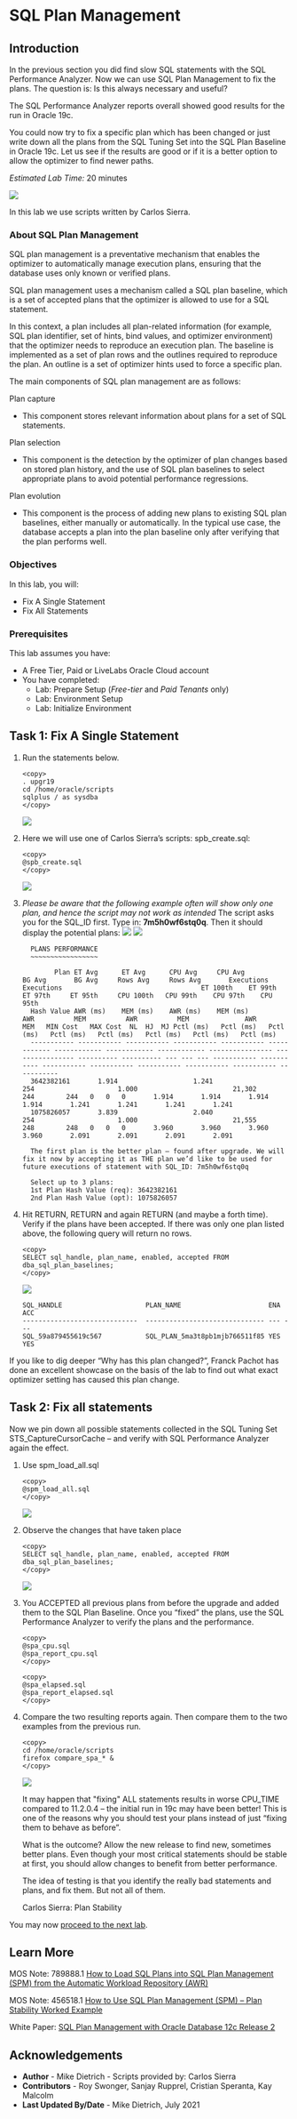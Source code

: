 # SQL Plan Management

## Introduction

In the previous section you did find slow SQL statements with the SQL Performance Analyzer. Now we can use SQL Plan Management to fix the plans. The question is: Is this always necessary and useful?

The SQL Performance Analyzer reports overall showed good results for the run in Oracle 19c.

You could now try to fix a specific plan which has been changed or just write down all the plans from the SQL Tuning Set into the SQL Plan Baseline in Oracle 19c. Let us see if the results are good or if it is a better option to allow the optimizer to find newer paths.

*Estimated Lab Time:* 20 minutes

![](./images/performance_prescription_05.png " ")

In this lab we use scripts written by Carlos Sierra.

### About SQL Plan Management

SQL plan management is a preventative mechanism that enables the optimizer to automatically manage execution plans, ensuring that the database uses only known or verified plans.

SQL plan management uses a mechanism called a SQL plan baseline, which is a set of accepted plans that the optimizer is allowed to use for a SQL statement.

In this context, a plan includes all plan-related information (for example, SQL plan identifier, set of hints, bind values, and optimizer environment) that the optimizer needs to reproduce an execution plan. The baseline is implemented as a set of plan rows and the outlines required to reproduce the plan. An outline is a set of optimizer hints used to force a specific plan.

The main components of SQL plan management are as follows:

Plan capture
- This component stores relevant information about plans for a set of SQL statements.

Plan selection
- This component is the detection by the optimizer of plan changes based on stored plan history, and the use of SQL plan baselines to select appropriate plans to avoid potential performance regressions.

Plan evolution
- This component is the process of adding new plans to existing SQL plan baselines, either manually or automatically. In the typical use case, the database accepts a plan into the plan baseline only after verifying that the plan performs well.


### Objectives

In this lab, you will:
* Fix A Single Statement
* Fix All Statements

### Prerequisites
This lab assumes you have:
- A Free Tier, Paid or LiveLabs Oracle Cloud account
- You have completed:
    - Lab: Prepare Setup (*Free-tier* and *Paid Tenants* only)
    - Lab: Environment Setup
    - Lab: Initialize Environment

## Task 1: Fix A Single Statement

1. Run the statements below.
      ```
      <copy>
      . upgr19
      cd /home/oracle/scripts
      sqlplus / as sysdba
      </copy>
      ```
      ![](./images/fix_a_1.png " ")

2. Here we will use one of Carlos Sierra’s scripts: spb_create.sql:

      ```
      <copy>
      @spb_create.sql
      </copy>
      ```
      ![](./images/fix_a_2.png " ")

3. *Please be aware that the following example often will show only one plan, and hence the script may not work as intended*
   The script asks you for the SQL_ID first.  Type in: **7m5h0wf6stq0q**.  Then it should display the potential plans:
      ![](./images/fix_a_3.png " ")
      ![](./images/fix_a_4.png " ")

    ```
      PLANS PERFORMANCE
      ~~~~~~~~~~~~~~~~~

            Plan ET Avg      ET Avg      CPU Avg     CPU Avg           BG Avg       BG Avg     Rows Avg     Rows Avg       Executions       Executions                                   ET 100th    ET 99th     ET 97th     ET 95th     CPU 100th   CPU 99th    CPU 97th    CPU 95th
      Hash Value AWR (ms)    MEM (ms)    AWR (ms)    MEM (ms)             AWR          MEM          AWR          MEM              AWR              MEM   MIN Cost   MAX Cost  NL  HJ  MJ Pctl (ms)   Pctl (ms)   Pctl (ms)   Pctl (ms)   Pctl (ms)   Pctl (ms)   Pctl (ms)   Pctl (ms)
      ----------- ----------- ----------- ----------- ----------- ------------ ------------ ------------ ------------ ---------------- ---------------- ---------- ---------- --- --- --- ----------- ----------- ----------- ----------- ----------- ----------- ----------- -----------
      3642382161       1.914                   1.241                      254                     1.000                        21,302                         244        244   0   0   0       1.914       1.914       1.914       1.914       1.241       1.241       1.241       1.241
      1075826057       3.839                   2.040                      254                     1.000                        21,555                         248        248   0   0   0       3.960       3.960       3.960       3.960       2.091       2.091       2.091       2.091

      The first plan is the better plan – found after upgrade. We will fix it now by accepting it as THE plan we’d like to be used for future executions of statement with SQL_ID: 7m5h0wf6stq0q

      Select up to 3 plans:
      1st Plan Hash Value (req): 3642382161
      2nd Plan Hash Value (opt): 1075826057
      ```

4. Hit RETURN, RETURN and again RETURN (and maybe a forth time).  Verify if the plans have been accepted. If there was only one plan listed above, the following query will return no rows.

      ```
      <copy>
      SELECT sql_handle, plan_name, enabled, accepted FROM dba_sql_plan_baselines;
      </copy>
      ```
      ![](./images/fix_a_6.png " ")

      ```
      SQL_HANDLE                     PLAN_NAME                      ENA ACC
      -----------------------------  ------------------------------ --- ---
      SQL_59a879455619c567           SQL_PLAN_5ma3t8pb1mjb766511f85 YES YES

      ```

If you like to dig deeper “Why has this plan changed?”, Franck Pachot has done an excellent showcase on the basis of the lab to find out what exact optimizer setting has caused this plan change.

## Task 2: Fix all statements

Now we pin down all possible statements collected in the SQL Tuning Set STS_CaptureCursorCache – and verify with SQL Performance Analyzer again the effect.

1. Use spm\_load\_all.sql

      ```
      <copy>
      @spm_load_all.sql
      </copy>
      ```
      ![](./images/fix_a_7.png " ")

2. Observe the changes that have taken place

      ```
      <copy>
      SELECT sql_handle, plan_name, enabled, accepted FROM dba_sql_plan_baselines;
      </copy>
      ```
      ![](./images/fix_a_8.png " ")

3. You ACCEPTED all previous plans from before the upgrade and added them to the SQL Plan Baseline.  Once you “fixed” the plans, use the SQL Performance Analyzer to verify the plans and the performance.

      ```
      <copy>
      @spa_cpu.sql
      @spa_report_cpu.sql
      </copy>
      ```
      ```
      <copy>
      @spa_elapsed.sql
      @spa_report_elapsed.sql
      </copy>
      ```

4. Compare the two resulting reports again. Then compare them to the two examples from the previous run.

    ```
    <copy>
    cd /home/oracle/scripts
    firefox compare_spa_* &
    </copy>
    ```
    ![](./images/sql_per_5.png " ")

    It may happen that "fixing" ALL statements results in worse CPU_TIME compared to 11.2.0.4 – the initial run in 19c may have been better!
    This is one of the reasons why you should test your plans instead of just “fixing them to behave as before”.

    What is the outcome?
    Allow the new release to find new, sometimes better plans. Even though your most critical statements should be stable at first, you should allow changes to benefit from better performance.

    The idea of testing is that you identify the really bad statements and plans, and fix them. But not all of them.


    Carlos Sierra: Plan Stability

You may now [proceed to the next lab](#next).

## Learn More

MOS Note: 789888.1
[How to Load SQL Plans into SQL Plan Management (SPM) from the Automatic Workload Repository (AWR)](https://support.oracle.com/epmos/faces/DocumentDisplay?id=789888.1)

MOS Note: 456518.1
[How to Use SQL Plan Management (SPM) – Plan Stability Worked Example](https://support.oracle.com/epmos/faces/DocumentDisplay?id=456518.1)

White Paper:
[SQL Plan Management with Oracle Database 12c Release 2](http://www.oracle.com/technetwork/database/bi-datawarehousing/twp-sql-plan-mgmt-12c-1963237.pdf)

## Acknowledgements
* **Author** - Mike Dietrich - Scripts provided by: Carlos Sierra
* **Contributors** -  Roy Swonger, Sanjay Rupprel, Cristian Speranta, Kay Malcolm
* **Last Updated By/Date** - Mike Dietrich, July 2021
